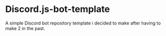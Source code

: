# Discord.js-bot-template
A simple Discord bot repository template i decided to make after having to make 2 in the past.
